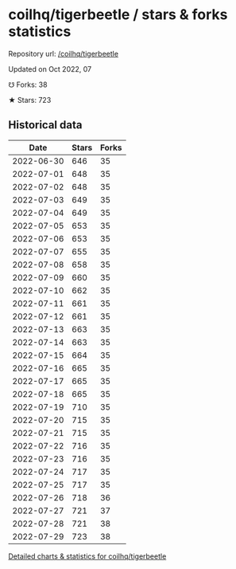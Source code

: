 # coilhq/tigerbeetle / stars & forks statistics

Repository url: [/coilhq/tigerbeetle](https://github.com/coilhq/tigerbeetle)

Updated on Oct 2022, 07

☋ Forks: 38

★ Stars: 723

## Historical data
| Date | Stars | Forks |
|------|-------|-------|
| 2022-06-30 | 646 | 35 | 
| 2022-07-01 | 648 | 35 | 
| 2022-07-02 | 648 | 35 | 
| 2022-07-03 | 649 | 35 | 
| 2022-07-04 | 649 | 35 | 
| 2022-07-05 | 653 | 35 | 
| 2022-07-06 | 653 | 35 | 
| 2022-07-07 | 655 | 35 | 
| 2022-07-08 | 658 | 35 | 
| 2022-07-09 | 660 | 35 | 
| 2022-07-10 | 662 | 35 | 
| 2022-07-11 | 661 | 35 | 
| 2022-07-12 | 661 | 35 | 
| 2022-07-13 | 663 | 35 | 
| 2022-07-14 | 663 | 35 | 
| 2022-07-15 | 664 | 35 | 
| 2022-07-16 | 665 | 35 | 
| 2022-07-17 | 665 | 35 | 
| 2022-07-18 | 665 | 35 | 
| 2022-07-19 | 710 | 35 | 
| 2022-07-20 | 715 | 35 | 
| 2022-07-21 | 715 | 35 | 
| 2022-07-22 | 716 | 35 | 
| 2022-07-23 | 716 | 35 | 
| 2022-07-24 | 717 | 35 | 
| 2022-07-25 | 717 | 35 | 
| 2022-07-26 | 718 | 36 | 
| 2022-07-27 | 721 | 37 | 
| 2022-07-28 | 721 | 38 | 
| 2022-07-29 | 723 | 38 | 


[Detailed charts & statistics for coilhq/tigerbeetle](https://reviewgithub.com/rep/coilhq/tigerbeetle)
